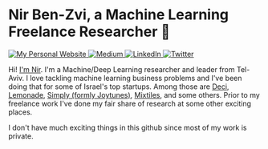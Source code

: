 <h1> Nir Ben-Zvi, a Machine Learning Freelance Researcher 🦕 </h1>
<p> <a href="https://www.nirbenzvi.com/" target="_blank">
<img alt="My Personal Website" src="https://img.shields.io/badge/-My--Homepage-2e8b57?logo=nones&style=for-the-badge" />
</a> <a href="https://medium.com/@nzvi" target="_blank">
<img alt="Medium" src="https://img.shields.io/badge/medium-%2312100E.svg?&style=for-the-badge&logo=medium&logoColor=white" />
</a> <a href="https://www.linkedin.com/in/nir-ben-zvi/" target="_blank"><img alt="LinkedIn" src="https://img.shields.io/badge/linkedin-%230077B5.svg?&style=for-the-badge&logo=linkedin&logoColor=white" />
</a>  <a href="https://twitter.com/nir_benz" target="_blank"><img alt="Twitter" src="https://img.shields.io/badge/twitter-%231DA1F2.svg?&style=for-the-badge&logo=twitter&logoColor=white" /></a>
</p>

<p>Hi! 
<a href="http://www.nirbenzvi.com/">I'm Nir</a>. 
I'm a Machine/Deep Learning researcher and leader from Tel-Aviv. 
I love tackling machine learning business problems and I've been doing that for some of Israel's top startups. Among those are
<a href="https://www.deci.ai/">Deci</a>, 
<a href="https://www.lemonade.com/">Lemonade</a>, 
<a href="https://www.hellosimply.com/">Simply (formly Joytunes)</a>, 
<a href="https://www.mixtiles.com/">Mixtiles</a>,  
and some others. Prior to my freelance work I've done my fair share of research at some other exciting places.

I don't have much exciting things in this github since most of my work is private.
